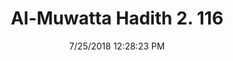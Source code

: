 ---
title        : "Al-Muwatta Hadith 2. 116"
date         : 7/25/2018 12:28:23 PM
draft        : false
type         : "hadith"
layout       : "hadith"
BookCode     : "AMH"
VolumeNumber : "2"
HadithNumber : "116"
categories  :  ["Purity - The Tooth-Stick (Siwak)"]
---
